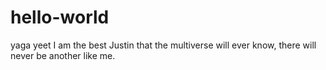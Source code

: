 # hello-world
yaga yeet
I am the best Justin that the multiverse will ever know, there will never be another like me.
